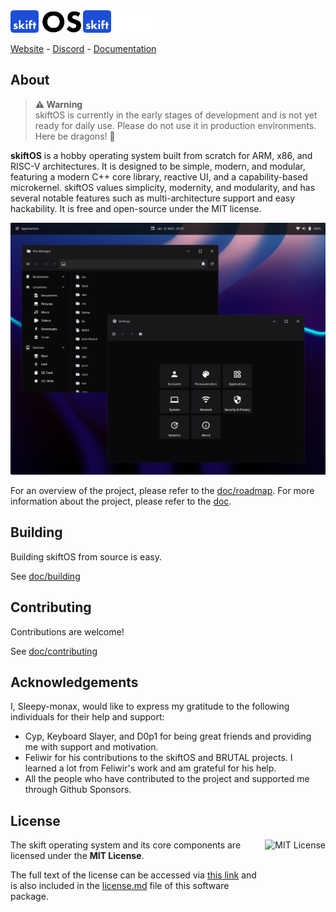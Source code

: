 <img src="doc/logo-light.svg#gh-light-mode-only" height="36" />
<img src="doc/logo-dark.svg#gh-dark-mode-only" height="36" />
<p>
  <a href="https://skiftos.org/">Website</a> -
  <a href="https://discord.skiftos.org">Discord</a> -
  <a href="https://docs.skiftos.org">Documentation</a>
</p>

## About

> **⚠ Warning**<br> skiftOS is currently in the early stages of development and is not yet ready for daily use. Please do not use it in production environments. Here be dragons! 🐉

**skiftOS** is a hobby operating system built from scratch for ARM, x86, and RISC-V architectures. It is designed to be simple, modern, and modular, featuring a modern C++ core library, reactive UI, and a capability-based microkernel. skiftOS values simplicity, modernity, and modularity, and has several notable features such as multi-architecture support and easy hackability. It is free and open-source under the MIT license.

![skiftOS Screenshot](doc/screenshots/2023-06-06.png)

For an overview of the project, please refer to the [doc/roadmap](https://docs.skiftos.org/roadmap.html). For more information about the project, please refer to the [doc](https://docs.skiftos.org/).

## Building

Building skiftOS from source is easy.

See [doc/building](https://docs.skiftos.org/building.html)

## Contributing

Contributions are welcome!

See [doc/contributing](https://docs.skiftos.org/contributing.html)

## Acknowledgements

I, Sleepy-monax, would like to express my gratitude to the following individuals for their help and support:

- Cyp, Keyboard Slayer, and D0p1 for being great friends and providing me with support and motivation.
- Feliwir for his contributions to the skiftOS and BRUTAL projects. I learned a lot from Feliwir's work and am grateful for his help.
- All the people who have contributed to the project and supported me through Github Sponsors.

## License

<a href="https://opensource.org/licenses/MIT">
  <img align="right" height="96" alt="MIT License" src="https://branding.cute.engineering/licenses/mit.svg" />
</a>

The skift operating system and its core components are licensed under the **MIT License**.

The full text of the license can be accessed via [this link](https://opensource.org/licenses/MIT) and is also included in the [license.md](license.md) file of this software package.
